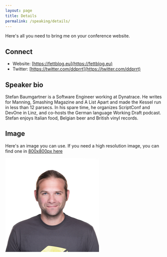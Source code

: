 ```yaml
---
layout: page
title: Details
permalink: /speaking/details/
---
```


Here's all you need to bring me on your conference website.

## Connect

- Website: [https://fettblog.eu](https://fettblog.eu)
- Twitter: [https://twitter.com/ddprrt](https://twitter.com/ddprrt)

## Speaker bio

Stefan Baumgartner is a Software Engineer working at Dynatrace. He writes for Manning, Smashing Magazine and A List Apart and made the Kessel run in less than 12 parsecs. In his spare time, he organizes ScriptConf and DevOne in Linz, and co-hosts the German language Working Draft podcast. Stefan enjoys Italian food, Belgian beer and British vinyl records.

## Image

Here's an image you can use. If you need a high resolution image, you can find one in [800x800px here](https://drive.google.com/open?id=0B0r5SsyehojocXFlZGJNeG9YaDQ)

![That's me](/wp-content/uploads/stefan.jpg)
